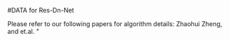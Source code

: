 #DATA for Res-Dn-Net

Please refer to our following papers for algorithm details:
Zhaohui Zheng, and et.al. "
